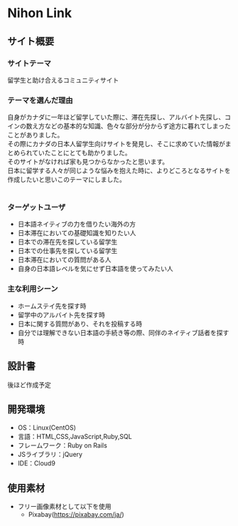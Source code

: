 # Nihon Link

## サイト概要
### サイトテーマ
留学生と助け合えるコミュニティサイト 
​
### テーマを選んだ理由
自身がカナダに一年ほど留学していた際に、滞在先探し、アルバイト先探し、コインの数え方などの基本的な知識、色々な部分が分からず途方に暮れてしまったことがありました。  
その際にカナダの日本人留学生向けサイトを発見し、そこに求めていた情報がまとめられていたことにとても助かりました。  
そのサイトがなければ家も見つからなかったと思います。  
日本に留学する人々が同じような悩みを抱えた時に、よりどころとなるサイトを作成したいと思いこのテーマにしました。  
​
### ターゲットユーザ
- 日本語ネイティブの力を借りたい海外の方
- 日本滞在においての基礎知識を知りたい人
- 日本での滞在先を探している留学生
- 日本での仕事先を探している留学生
- 日本滞在においての質問がある人
- 自身の日本語レベルを気にせず日本語を使ってみたい人
​
### 主な利用シーン
- ホームステイ先を探す時
- 留学中のアルバイト先を探す時
- 日本に関する質問があり、それを投稿する時
- 自分では理解できない日本語の手続き等の際、同伴のネイティブ話者を探す時
​
## 設計書
後ほど作成予定
​
## 開発環境
- OS：Linux(CentOS)
- 言語：HTML,CSS,JavaScript,Ruby,SQL
- フレームワーク：Ruby on Rails
- JSライブラリ：jQuery
- IDE：Cloud9
​
## 使用素材
- フリー画像素材として以下を使用
  * Pixabay(https://pixabay.com/ja/)